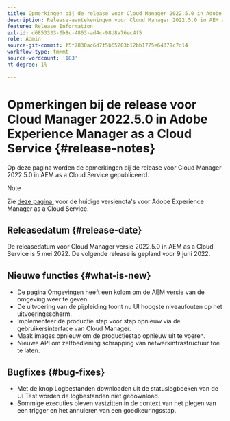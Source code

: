```yaml
---
title: Opmerkingen bij de release voor Cloud Manager 2022.5.0 in Adobe Experience Manager as a Cloud Service
description: Release-aantekeningen voor Cloud Manager 2022.5.0 in AEM as a Cloud Service.
feature: Release Information
exl-id: d6853333-0b8c-4863-ad4c-98d8a76ec4f5
role: Admin
source-git-commit: f5f7830ac6d7f5b65203b12bb1775e64379c7d14
workflow-type: tm+mt
source-wordcount: '183'
ht-degree: 1%

---
```


# Opmerkingen bij de release voor Cloud Manager 2022.5.0 in Adobe Experience Manager as a Cloud Service {#release-notes}

Op deze pagina worden de opmerkingen bij de release voor Cloud Manager 2022.5.0 in AEM as a Cloud Service gepubliceerd.

>[!NOTE]
>
>Zie [&#x200B; deze pagina &#x200B;](/help/release-notes/release-notes-cloud/release-notes-current.md) voor de huidige versienota&#39;s voor Adobe Experience Manager as a Cloud Service.

## Releasedatum {#release-date}

De releasedatum voor Cloud Manager versie 2022.5.0 in AEM as a Cloud Service is 5 mei 2022. De volgende release is gepland voor 9 juni 2022.

## Nieuwe functies {#what-is-new}

* De pagina Omgevingen heeft een kolom om de AEM versie van de omgeving weer te geven.
* De uitvoering van de pijpleiding toont nu UI hoogste niveaufouten op het uitvoeringsscherm.
* Implementeer de productie stap voor stap opnieuw via de gebruikersinterface van Cloud Manager.
* Maak images opnieuw om de productiestap opnieuw uit te voeren.
* Nieuwe API om zelfbediening schrapping van netwerkinfrastructuur toe te laten.

## Bugfixes {#bug-fixes}

* Met de knop Logbestanden downloaden uit de statuslogboeken van de UI Test worden de logbestanden niet gedownload.
* Sommige executies bleven vastzitten in de context van het plegen van een trigger en het annuleren van een goedkeuringsstap.

